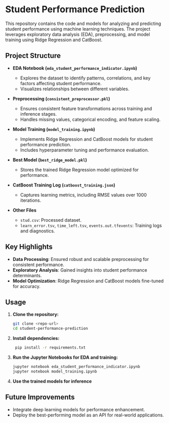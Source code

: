# Student Performance Prediction

This repository contains the code and models for analyzing and predicting student performance using machine learning techniques. The project leverages exploratory data analysis (EDA), preprocessing, and model training using Ridge Regression and CatBoost.

## Project Structure

- **EDA Notebook (`eda_student_performance_indicator.ipynb`)**  
  - Explores the dataset to identify patterns, correlations, and key factors affecting student performance.
  - Visualizes relationships between different variables.

- **Preprocessing (`consistent_preprocessor.pkl`)**  
  - Ensures consistent feature transformations across training and inference stages.
  - Handles missing values, categorical encoding, and feature scaling.

- **Model Training (`model_training.ipynb`)**  
  - Implements Ridge Regression and CatBoost models for student performance prediction.
  - Includes hyperparameter tuning and performance evaluation.

- **Best Model (`best_ridge_model.pkl`)**  
  - Stores the trained Ridge Regression model optimized for performance.

- **CatBoost Training Log (`catboost_training.json`)**  
  - Captures learning metrics, including RMSE values over 1000 iterations.

- **Other Files**  
  - `stud.csv`: Processed dataset.
  - `learn_error.tsv`, `time_left.tsv`, `events.out.tfevents`: Training logs and diagnostics.

## Key Highlights

- **Data Processing**: Ensured robust and scalable preprocessing for consistent performance.
- **Exploratory Analysis**: Gained insights into student performance determinants.
- **Model Optimization**: Ridge Regression and CatBoost models fine-tuned for accuracy.

## Usage

1. **Clone the repository:**
   ```sh
   git clone <repo-url>
   cd student-performance-prediction
2. **Install dependencies:**
   ```sh
    pip install -r requirements.txt

3. **Run the Jupyter Notebooks for EDA and training:**

   ```sh
   jupyter notebook eda_student_performance_indicator.ipynb
   jupyter notebook model_training.ipynb

4. **Use the trained models for inference**

## Future Improvements
- Integrate deep learning models for performance enhancement.
- Deploy the best-performing model as an API for real-world applications.
